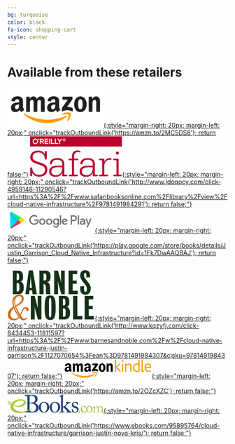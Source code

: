 ```yaml
---
bg: turquoise
color: black
fa-icon: shopping-cart
style: center
---
```


# Available from these retailers

[![Amazon](/img/amazon.png){:style="margin-right: 20px; margin-left: 20px;" onclick="trackOutboundLink('https://amzn.to/2MC5DS8'); return false;"}](https://amzn.to/2MC5DS8) [![Safari Books Online](/img/safari.png){:style="margin-left: 20px; margin-right: 20px;" onclick="trackOutboundLink('http://www.jdoqocy.com/click-4959148-11290546?url=https%3A%2F%2Fwww.safaribooksonline.com%2Flibrary%2Fview%2Fcloud-native-infrastructure%2F9781491984291'); return false;"}](http://www.jdoqocy.com/click-4959148-11290546?url=https%3A%2F%2Fwww.safaribooksonline.com%2Flibrary%2Fview%2Fcloud-native-infrastructure%2F9781491984291) [![Google Play](/img/google_play.png){:style="margin-left: 20px; margin-right: 20px;" onclick="trackOutboundLink('https://play.google.com/store/books/details/Justin_Garrison_Cloud_Native_Infrastructure?id=1Fk7DwAAQBAJ'); return false;"}](https://play.google.com/store/books/details/Justin_Garrison_Cloud_Native_Infrastructure?id=1Fk7DwAAQBAJ)


[![Barnes and Nobel](/img/bn.png){:style="margin-left: 20px; margin-right: 20px;" onclick="trackOutboundLink('http://www.kqzyfj.com/click-8434453-11811597?url=https%3A%2F%2Fwww.barnesandnoble.com%2Fw%2Fcloud-native-infrastructure-justin-garrison%2F1127070654%3Fean%3D9781491984307&cjsku=9781491984307'); return false;"}](http://www.kqzyfj.com/click-8434453-11811597?url=https%3A%2F%2Fwww.barnesandnoble.com%2Fw%2Fcloud-native-infrastructure-justin-garrison%2F1127070654%3Fean%3D9781491984307&cjsku=9781491984307) [![Amazon Kindle](/img/amazon_kindle.png){:style="margin-left: 20px; margin-right: 20px;" onclick="trackOutboundLink('https://amzn.to/2OZcXZC'); return false;"}](https://amzn.to/2OZcXZC) [![eBooks](/img/ebooks.png){:style="margin-left: 20px; margin-right: 20px;" onclick="trackOutboundLink('https://www.ebooks.com/95895764/cloud-native-infrastructure/garrison-justin-nova-kris/'); return false;"}](https://www.ebooks.com/95895764/cloud-native-infrastructure/garrison-justin-nova-kris/)
